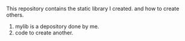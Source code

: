 This repository contains the static library I created. and how to create others.
1. mylib is a depository done by me.
2. code to create another.
